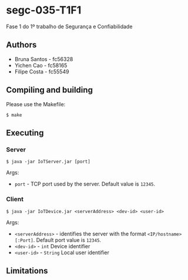 # segc-035-T1F1
Fase 1 do 1º trabalho de Segurança e Confiabilidade

## Authors
- Bruna Santos - fc56328
- Yichen Cao - fc58165
- Filipe Costa - fc55549

## Compiling and building
Please use the Makefile:
```
$ make
```

## Executing
### Server
```
$ java -jar IoTServer.jar [port]
```
Args:
- `port` - TCP port used by the server. Default value is `12345`.

### Client
```
$ java -jar IoTDevice.jar <serverAddress> <dev-id> <user-id>
```
Args:
- `<serverAddress>` - identifies the server with the format `<IP/hostname>[:Port]`. Default port value is `12345`.
- `<dev-id>` - `int` Device identifier
- `<user-id>` - `String` Local user identifier 

## Limitations
